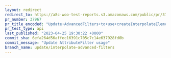 ```yaml
---
layout: redirect
redirect_to: https://a8c-woo-test-reports.s3.amazonaws.com/public/pr/37967/api/index.html
pr_number: 37967
pr_title_encoded: "Update+AdvancedFilters+to+use+createInterpolateElement+instead+of+interpolateComponents"
pr_test_type: api
last_published: "2023-04-25 19:30:22 +0000"
commit_sha: 6efa264d56affec16391c705c7c14e637928fd0b
commit_message: "Update AttributeFilter usage"
branch_name: update/interpolate-advanced-filters
---
```

